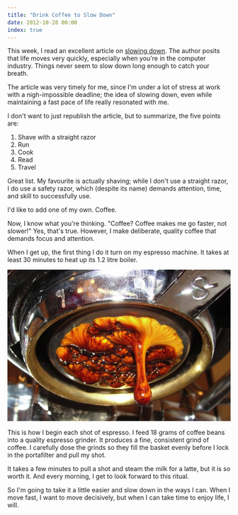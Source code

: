 ```yaml
---
title: "Drink Coffee to Slow Down"
date: 2012-10-28 00:00
index: true
---
```


This week, I read an excellent article on [slowing down](http://www.goodbytes.be/blog/article/life-moves-pretty-fast.-here-are-5-things-you-can-do-to-slow-down). The author posits that life moves very quickly, especially when you're in the computer industry. Things never seem to slow down long enough to catch your breath.

The article was very timely for me, since I'm under a lot of stress at work with a nigh-impossible deadline; the idea of slowing down, even while maintaining a fast pace of life really resonated with me.

I don't want to just republish the article, but to summarize, the five points are:

1. Shave with a straight razor
2. Run
3. Cook
4. Read
5. Travel

Great list. My favourite is actually shaving; while I don't use a straight razor, I do use a safety razor, which (despite its name) demands attention, time, and skill to successfully use.

I'd like to add one of my own. Coffee.

Now, I know what you're thinking. "Coffee? Coffee makes me go faster, not slower!" Yes, that's true. However, I make deliberate, quality coffee that demands focus and attention.

When I get up, the first thing I do it turn on my espresso machine. It takes at least 30 minutes to heat up its 1.2 litre boiler.

 ![](/img/import/blog/move-slowly/457350D03E0841399B68523033FDE52A.jpg)

This is how I begin each shot of espresso. I feed 18 grams of coffee beans into a quality espresso grinder. It produces a fine, consistent grind of coffee. I carefully dose the grinds so they fill the basket evenly before I lock in the portafilter and pull my shot.

It takes a few minutes to pull a shot and steam the milk for a latte, but it is so worth it. And every morning, I get to look forward to this ritual.

So I'm going to take it a little easier and slow down in the ways I can. When I move fast, I want to move decisively, but when I can take time to enjoy life, I will.

<!-- more -->
